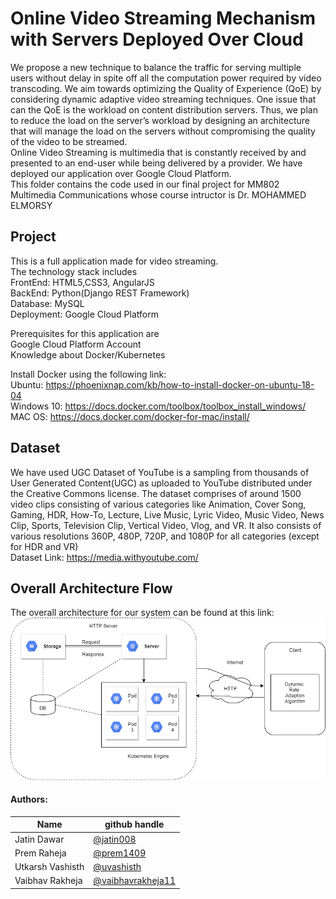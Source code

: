 # Online Video Streaming Mechanism with Servers Deployed Over Cloud

We propose a new technique to balance the traffic for serving multiple users without delay in spite off all the computation power required by video transcoding. We aim towards optimizing the Quality of Experience (QoE) by considering dynamic adaptive video streaming techniques. One issue that can the QoE is the workload on content distribution servers. Thus, we plan to reduce the load on the server’s workload by designing an architecture that will manage the load on the servers without compromising the quality of the video to be streamed. <br>
Online Video Streaming is multimedia that is constantly received by and presented to an end-user while being delivered by a provider. We have deployed our application over Google Cloud Platform. <br>
This folder contains the code used in our final project for MM802 Multimedia Communications whose course intructor is Dr. MOHAMMED ELMORSY

## Project 
This is a full application made for video streaming.  <br>
The technology stack includes <br>
FrontEnd: HTML5,CSS3, AngularJS <br>
BackEnd: Python(Django REST Framework) <br>
Database: MySQL <br>
Deployment: Google Cloud Platform <br>

Prerequisites for this application are <br>
Google Cloud Platform Account <br>
Knowledge about Docker/Kubernetes <br>

Install Docker using the following link: <br> 
Ubuntu: https://phoenixnap.com/kb/how-to-install-docker-on-ubuntu-18-04 <br>
Windows 10: https://docs.docker.com/toolbox/toolbox_install_windows/ <br>
MAC OS: https://docs.docker.com/docker-for-mac/install/ <br>

## Dataset
We have used UGC Dataset of YouTube is a sampling from thousands of User Generated Content(UGC) as uploaded to YouTube distributed under the Creative Commons license. The dataset comprises of around 1500 video clips consisting of various categories like Animation, Cover Song, Gaming, HDR, How-To, Lecture, Live Music, Lyric Video, Music Video, News Clip, Sports, Television Clip, Vertical Video, Vlog, and VR. It also consists of various resolutions 360P, 480P, 720P, and 1080P for all categories (except for HDR and VR) <br>
Dataset Link: https://media.withyoutube.com/

## Overall Architecture Flow
The overall architecture for our system can be found at this link:
![Overall Architecture Flow](https://github.com/prem1409/VideoStreamingMechanism/blob/master/MM802_Project_Architecture.png)

#### Authors:

| Name | github handle |
| ---- | ------ |
| Jatin Dawar | [@jatin008](https://github.com/jatin008) |
| Prem Raheja     | [@prem1409](https://github.com/prem1409) |
| Utkarsh Vashisth     | [@uvashisth](https://github.com/uvashisth) |
| Vaibhav Rakheja | [@vaibhavrakheja11](https://github.com/vaibhavrakheja11) |
